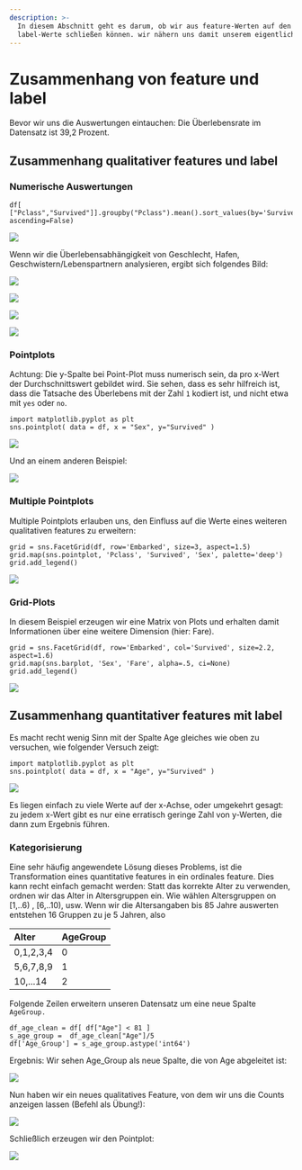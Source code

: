 ```yaml
---
description: >-
  In diesem Abschnitt geht es darum, ob wir aus feature-Werten auf den
  label-Werte schließen können. wir nähern uns damit unserem eigentlichen Ziel.
---
```


# Zusammenhang von feature und label

Bevor wir uns die Auswertungen eintauchen: Die Überlebensrate im Datensatz ist 39,2 Prozent. 

## Zusammenhang qualitativer features und label

### Numerische Auswertungen

```text
df[ ["Pclass","Survived"]].groupby("Pclass").mean().sort_values(by='Survived', ascending=False)
```

![](../../../.gitbook/assets/image%20%2838%29.png)

Wenn wir die Überlebensabhängigkeit von Geschlecht, Hafen, Geschwistern/Lebenspartnern analysieren, ergibt sich folgendes Bild:

![](../../../.gitbook/assets/image%20%2837%29.png)

![](../../../.gitbook/assets/image%20%2823%29.png)

![](../../../.gitbook/assets/image%20%2843%29.png)

![](../../../.gitbook/assets/image%20%2828%29.png)

### Pointplots

Achtung: Die y-Spalte bei Point-Plot muss numerisch sein, da pro x-Wert der Durchschnittswert gebildet wird. Sie sehen, dass es sehr hilfreich ist, dass die Tatsache des Überlebens mit der Zahl `1` kodiert ist, und nicht etwa mit `yes` oder `no`.

```text
import matplotlib.pyplot as plt
sns.pointplot( data = df, x = "Sex", y="Survived" )
```

![](../../../.gitbook/assets/image%20%2852%29.png)

Und an einem anderen Beispiel:

![](../../../.gitbook/assets/image%20%2858%29.png)

### Multiple Pointplots

Multiple Pointplots erlauben uns, den Einfluss auf die Werte eines weiteren qualitativen features zu erweitern:

```text
grid = sns.FacetGrid(df, row='Embarked', size=3, aspect=1.5)
grid.map(sns.pointplot, 'Pclass', 'Survived', 'Sex', palette='deep')
grid.add_legend()
```

![](../../../.gitbook/assets/image%20%2855%29.png)

### Grid-Plots

In diesem Beispiel erzeugen wir eine Matrix von Plots und erhalten damit Informationen über eine weitere Dimension \(hier: Fare\).

```text
grid = sns.FacetGrid(df, row='Embarked', col='Survived', size=2.2, aspect=1.6)
grid.map(sns.barplot, 'Sex', 'Fare', alpha=.5, ci=None)
grid.add_legend()
```

![](../../../.gitbook/assets/image%20%2853%29.png)

## Zusammenhang quantitativer features mit label

Es macht recht wenig Sinn mit der Spalte Age gleiches wie oben zu versuchen, wie folgender Versuch zeigt:

```text
import matplotlib.pyplot as plt
sns.pointplot( data = df, x = "Age", y="Survived" )
```

![](../../../.gitbook/assets/image%20%2848%29.png)

Es liegen einfach zu viele Werte auf der x-Achse, oder umgekehrt gesagt: zu jedem x-Wert gibt es nur eine erratisch geringe Zahl von y-Werten, die dann zum Ergebnis führen. 

### Kategorisierung

Eine sehr häufig angewendete Lösung dieses Problems, ist die Transformation eines quantitative features in ein ordinales feature. Dies kann recht einfach gemacht werden: Statt das korrekte Alter zu verwenden,  ordnen wir das Alter in Altersgruppen ein. Wie wählen Altersgruppen on \[1,..6\) , \[6,..10\), usw. Wenn wir die Altersangaben bis 85 Jahre auswerten entstehen 16 Gruppen zu je 5 Jahren, also

| Alter | AgeGroup |
| :--- | :--- |
| 0,1,2,3,4 | 0 |
| 5,6,7,8,9 | 1 |
| 10,...14 | 2 |

Folgende Zeilen erweitern unseren Datensatz um eine neue Spalte `AgeGroup.`

```text
df_age_clean = df[ df["Age"] < 81 ]
s_age_group =  df_age_clean["Age"]/5 
df['Age_Group'] = s_age_group.astype('int64')
```

Ergebnis: Wir sehen Age\_Group als neue Spalte, die von Age abgeleitet ist:

![](../../../.gitbook/assets/image%20%2847%29.png)

Nun  haben wir ein neues qualitatives Feature, von dem wir uns die Counts anzeigen lassen \(Befehl als Übung!\):

![](../../../.gitbook/assets/image%20%2895%29.png)

Schließlich erzeugen wir den Pointplot:

![](../../../.gitbook/assets/image%20%2899%29.png)

